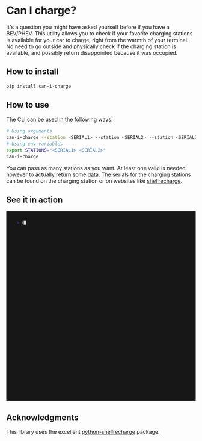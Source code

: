 # Can I charge?

It's a question you might have asked yourself before if you have a BEV/PHEV.
This utility allows you to check if your favorite charging stations is available
for your car to charge, right from the warmth of your terminal. No need to go
outside and physically check if the charging station is available, and possibly
return disappointed because it was occupied.

## How to install

```bash
pip install can-i-charge
```

## How to use

The CLI can be used in the following ways:

```bash
# Using arguments
can-i-charge --station <SERIAL1> --station <SERIAL2> --station <SERIAL3>
# Using env variables
export STATIONS="<SERIAL1> <SERIAL2>"
can-i-charge
```

You can pass as many stations as you want. At least one valid is needed however
to actually return some data. The serials for the charging stations can be found
on the charging station or on websites like [shellrecharge](https://www.shell.co.uk/electric-vehicle-charging/find-an-ev-charge-point.html).

## See it in action

![GIF of an example session interacting with the cli](demo.gif)

## Acknowledgments

This library uses the excellent [python-shellrecharge](https://github.com/cyberjunky/python-shellrecharge) package.
